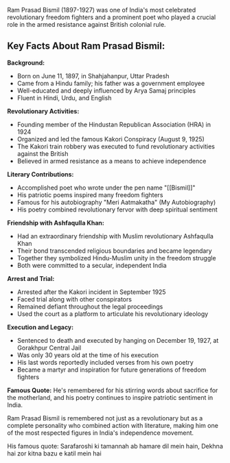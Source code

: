 Ram Prasad Bismil (1897-1927) was one of India's most celebrated revolutionary freedom fighters and a prominent poet who played a crucial role in the armed resistance against British colonial rule.

## Key Facts About Ram Prasad Bismil:

**Background:**

- Born on June 11, 1897, in Shahjahanpur, Uttar Pradesh
- Came from a Hindu family; his father was a government employee
- Well-educated and deeply influenced by Arya Samaj principles
- Fluent in Hindi, Urdu, and English

**Revolutionary Activities:**

- Founding member of the Hindustan Republican Association (HRA) in 1924
- Organized and led the famous Kakori Conspiracy (August 9, 1925)
- The Kakori train robbery was executed to fund revolutionary activities against the British
- Believed in armed resistance as a means to achieve independence

**Literary Contributions:**

- Accomplished poet who wrote under the pen name "[[Bismil]]"
- His patriotic poems inspired many freedom fighters
- Famous for his autobiography "Meri Aatmakatha" (My Autobiography)
- His poetry combined revolutionary fervor with deep spiritual sentiment

**Friendship with Ashfaqulla Khan:**

- Had an extraordinary friendship with Muslim revolutionary Ashfaqulla Khan
- Their bond transcended religious boundaries and became legendary
- Together they symbolized Hindu-Muslim unity in the freedom struggle
- Both were committed to a secular, independent India

**Arrest and Trial:**

- Arrested after the Kakori incident in September 1925
- Faced trial along with other conspirators
- Remained defiant throughout the legal proceedings
- Used the court as a platform to articulate his revolutionary ideology

**Execution and Legacy:**

- Sentenced to death and executed by hanging on December 19, 1927, at Gorakhpur Central Jail
- Was only 30 years old at the time of his execution
- His last words reportedly included verses from his own poetry
- Became a martyr and inspiration for future generations of freedom fighters

**Famous Quote:** He's remembered for his stirring words about sacrifice for the motherland, and his poetry continues to inspire patriotic sentiment in India.

Ram Prasad Bismil is remembered not just as a revolutionary but as a complete personality who combined action with literature, making him one of the most respected figures in India's independence movement.

His famous quote:
Sarafaroshi ki tamannah ab hamare dil mein hain, Dekhna hai zor kitna bazu e katil mein hai